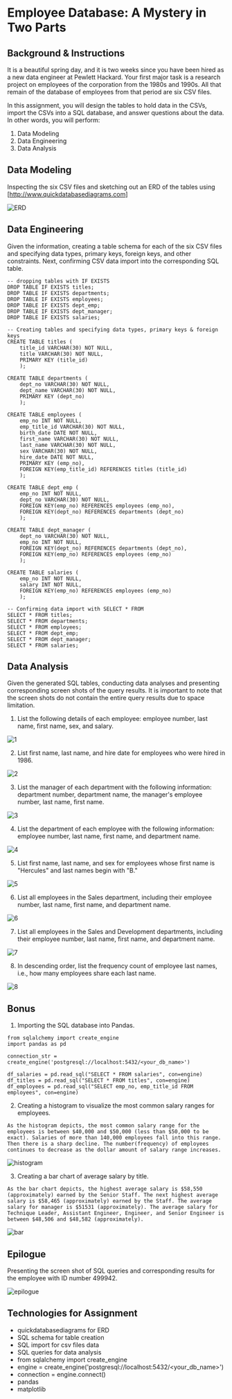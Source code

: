 # **Employee Database: A Mystery in Two Parts**

## Background & Instructions

It is a beautiful spring day, and it is two weeks since you have been hired as a new data engineer at Pewlett Hackard. Your first major task is a research project on employees of the corporation from the 1980s and 1990s. All that remain of the database of employees from that period are six CSV files.

In this assignment, you will design the tables to hold data in the CSVs, import the CSVs into a SQL database, and answer questions about the data. In other words, you will perform:

1. Data Modeling
2. Data Engineering
3. Data Analysis

## Data Modeling
Inspecting the six CSV files and sketching out an ERD of the tables using [http://www.quickdatabasediagrams.com]

![ERD](images/erd_image.png)

## Data Engineering
Given the information, creating a table schema for each of the six CSV files and specifying data types, primary keys, foreign keys, and other constraints. Next, confirming CSV data import into the corresponding SQL table. 

```
-- dropping tables with IF EXISTS
DROP TABLE IF EXISTS titles;
DROP TABLE IF EXISTS departments;
DROP TABLE IF EXISTS employees;
DROP TABLE IF EXISTS dept_emp;
DROP TABLE IF EXISTS dept_manager;
DROP TABLE IF EXISTS salaries;

-- Creating tables and specifying data types, primary keys & foreign keys
CREATE TABLE titles (
    title_id VARCHAR(30) NOT NULL,
    title VARCHAR(30) NOT NULL,
    PRIMARY KEY (title_id)
    );

CREATE TABLE departments (
    dept_no VARCHAR(30) NOT NULL,
    dept_name VARCHAR(30) NOT NULL,
    PRIMARY KEY (dept_no)
    );

CREATE TABLE employees (
    emp_no INT NOT NULL,
    emp_title_id VARCHAR(30) NOT NULL,
    birth_date DATE NOT NULL,
    first_name VARCHAR(30) NOT NULL,
    last_name VARCHAR(30) NOT NULL,
    sex VARCHAR(30) NOT NULL,
    hire_date DATE NOT NULL,   
    PRIMARY KEY (emp_no),
    FOREIGN KEY(emp_title_id) REFERENCES titles (title_id)
    );

CREATE TABLE dept_emp (
    emp_no INT NOT NULL,
    dept_no VARCHAR(30) NOT NULL,
    FOREIGN KEY(emp_no) REFERENCES employees (emp_no),
    FOREIGN KEY(dept_no) REFERENCES departments (dept_no)
    );

CREATE TABLE dept_manager (
    dept_no VARCHAR(30) NOT NULL,
    emp_no INT NOT NULL,
    FOREIGN KEY(dept_no) REFERENCES departments (dept_no),
    FOREIGN KEY(emp_no) REFERENCES employees (emp_no)
    );

CREATE TABLE salaries (
    emp_no INT NOT NULL,
    salary INT NOT NULL,
    FOREIGN KEY(emp_no) REFERENCES employees (emp_no)
    );

-- Confirming data import with SELECT * FROM 
SELECT * FROM titles;
SELECT * FROM departments;
SELECT * FROM employees;
SELECT * FROM dept_emp;
SELECT * FROM dept_manager;
SELECT * FROM salaries;
```

## Data Analysis
Given the generated SQL tables, conducting data analyses and presenting corresponding screen shots of the query results. It is important to note that the screen shots do not contain the entire query results due to space limitation.  

1. List the following details of each employee: employee number, last name, first name, sex, and salary.

![1](images/screen_analysis_1.png)

2. List first name, last name, and hire date for employees who were hired in 1986.

![2](images/screen_analysis_2.png)

3. List the manager of each department with the following information: department number, department name, the manager's employee number, last name, first name.

![3](images/screen_analysis_3.png)

4. List the department of each employee with the following information: employee number, last name, first name, and department name.

![4](images/screen_analysis_4.png)

5. List first name, last name, and sex for employees whose first name is "Hercules" and last names begin with "B."

![5](images/screen_analysis_5.png)

6. List all employees in the Sales department, including their employee number, last name, first name, and department name.

![6](images/screen_analysis_6.png)

7. List all employees in the Sales and Development departments, including their employee number, last name, first name, and department name.

![7](images/screen_analysis_7.png)

8. In descending order, list the frequency count of employee last names, i.e., how many employees share each last name.

![8](images/screen_analysis_8.png)


## Bonus
1. Importing the SQL database into Pandas.

```
from sqlalchemy import create_engine
import pandas as pd

connection_str = create_engine('postgresql://localhost:5432/<your_db_name>')

df_salaries = pd.read_sql("SELECT * FROM salaries", con=engine)
df_titles = pd.read_sql("SELECT * FROM titles", con=engine)
df_employees = pd.read_sql("SELECT emp_no, emp_title_id FROM employees", con=engine)
```

2. Creating a histogram to visualize the most common salary ranges for employees.

```
As the histogram depicts, the most common salary range for the employees is between $40,000 and $50,000 (less than $50,000 to be exact). Salaries of more than 140,000 employees fall into this range. Then there is a sharp decline. The number(frequency) of employees continues to decrease as the dollar amount of salary range increases. 
```
![histogram](images/salaries_histogram.png)

3. Creating a bar chart of average salary by title.

```
As the bar chart depicts, the highest average salary is $58,550 (approximately) earned by the Senior Staff. The next highest average salary is $58,465 (approximately) earned by the Staff. The average salary for manager is $51531 (approximately). The average salary for Technique Leader, Assistant Engineer, Engineer, and Senior Engineer is between $48,506 and $48,582 (approximately). 
```
![bar](images/avg_salary_title.png)

## Epilogue
Presenting the screen shot of SQL queries and corresponding results for the employee with ID number 499942.

![epilogue](images/screen_epilogue.PNG)

## Technologies for Assignment
* quickdatabasediagrams for ERD
* SQL schema for table creation 
* SQL import for csv files data
* SQL queries for data analysis
* from sqlalchemy import create_engine
* engine = create_engine('postgresql://localhost:5432/<your_db_name>')
* connection = engine.connect()
* pandas
* matplotlib

